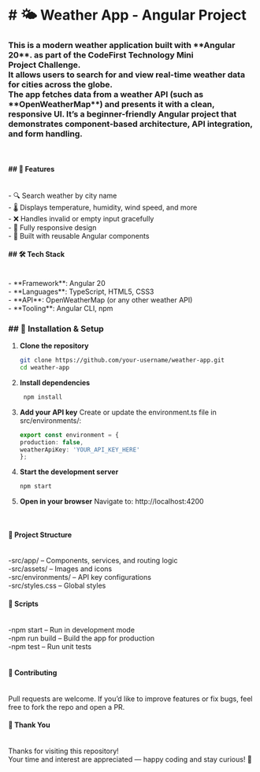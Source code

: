 <h1># 🌤️ Weather App - Angular Project</h1>

<h3>This is a modern weather application built with **Angular 20**. as part of the CodeFirst Technology Mini Project Challenge.<br>
It allows users to search for and view real-time weather data for cities across the globe.
<br>
The app fetches data from a weather API (such as **OpenWeatherMap**) and presents it with a clean, responsive UI. It’s a beginner-friendly Angular project that demonstrates component-based architecture, API integration, and form handling.</h3>
<br>
<h4>## 🚀 Features</h4><br>
- 🔍 Search weather by city name<br>
- 🌡️ Displays temperature, humidity, wind speed, and more<br>
- ❌ Handles invalid or empty input gracefully<br>
- 📱 Fully responsive design<br>
- 🧩 Built with reusable Angular components
<br>
<h4>## 🛠️ Tech Stack</h4><br>
- **Framework**: Angular 20<br>
- **Languages**: TypeScript, HTML5, CSS3<br>
- **API**: OpenWeatherMap (or any other weather API)<br>
- **Tooling**: Angular CLI, npm
<br>
<h3>## 🔧 Installation & Setup</h3>

1. **Clone the repository**
   ```bash
   git clone https://github.com/your-username/weather-app.git
   cd weather-app

2. **Install dependencies**
   ```bash
    npm install

3. **Add your API key**
    Create or update the environment.ts file in src/environments/:
    ```ts
    export const environment = {
    production: false,
    weatherApiKey: 'YOUR_API_KEY_HERE'
    };
4. **Start the development server**
    ```bash
    npm start
5. **Open in your browser**
    Navigate to: http://localhost:4200

<br>
<h4>📁 Project Structure</h4><br>
    -src/app/ – Components, services, and routing logic<br>
    -src/assets/ – Images and icons<br>
    -src/environments/ – API key configurations<br>
    -src/styles.css – Global styles
<br>
<h4>📜 Scripts</h4><br>
    -npm start – Run in development mode<br>
    -npm run build – Build the app for production<br>
    -npm test – Run unit tests<br>
<br>
<h4>🤝 Contributing</h4><br>
Pull requests are welcome. If you’d like to improve features or fix bugs, feel free to fork the repo and open a PR.
<br>
<h4>🙏 Thank You</h4><br>
Thanks for visiting this repository!<br>
Your time and interest are appreciated — happy coding and stay curious! 🌈

